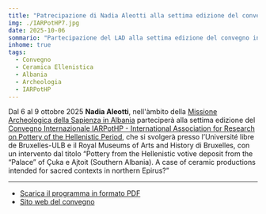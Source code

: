 ```yaml
---
title: "Patrecipazione di Nadia Aleotti alla settima edizione del convegno internazionale IARPotHP - International Association for Research on Pottery of the Hellenistic Period: Hellenistic Pottery in Context"
img: ./IARPotHP7.jpg
date: 2025-10-06
sommario: "Partecipazione del LAD alla settima edizione del convegno internazionale IARPotHP - International Association for Research on Pottery of the Hellenistic Period: Hellenistic Pottery in Context."
inhome: true
tags:
  - Convegno
  - Ceramica Ellenistica
  - Albania
  - Archeologia
  - IARPotHP
---
```


Dal 6 al 9 ottobre 2025 **Nadia Aleotti**, nell'àmbito della [Missione Archeologica della Sapienza in Albania](../../ricerca/missione-archeologica-sapienza-a-cuka-e-ajtoit-albania/) parteciperà alla settima edizione del [Convegno Internazionale IARPotHP - International Association for Research on Pottery of the Hellenistic Period](https://iarpothp.org/conferences/), che si svolgerà presso l’Université libre de Bruxelles-ULB e il Royal Museums of Arts and History di Bruxelles, con un intervento dal titolo “Pottery from the Hellenistic votive deposit from the “Palace” of Çuka e Ajtoit (Southern Albania). A case of ceramic productions intended for sacred contexts in northern Epirus?”

---


- [Scarica il programma in formato PDF](./IARPotHP7-Programme.pdf)
- [Sito web del convegno](https://iarpothp.org/conferences/)